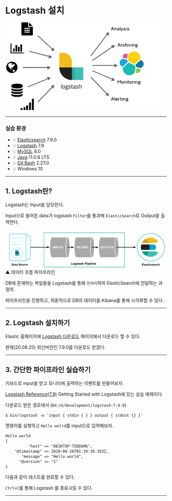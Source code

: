 # Logstash 설치

![img](../.vuepress/public/images/img-es/logstashLogo.png)  

---

### 실습 환경

- 💡 [Elasticsearch](https://www.elastic.co/guide/en/elasticsearch/reference/7.9/index.html) 7.9.0
- 💡 [Logstash](https://www.elastic.co/guide/en/logstash/current/introduction.html) 7.9
- 💡 [MySQL](https://dev.mysql.com/) 8.0
- 💡 [Java](https://www.oracle.com/java/technologies/javase-jdk11-downloads.html) 11.0.8 LTS
- 💡 [Git Bash](https://gitforwindows.org/) 2.27.0
- 💡 Windows 10

---

## 1. Logstash란?

Logstash는 Input을 담당한다.

Input으로 들어온 data가 logstash `Filter`를 통과해 `ElasticSearch`로 Output을 출력한다.

![img](../.vuepress/public/images/img-es/1.logstash.png)  
▲ 데이터 흐름 파이프라인


DB에 존재하는 파일들을 Logstash를 통해 `전처리`하여 ElasticSearch에 전달하는 과정의

파이프라인을 진행하고, 최종적으로 DB의 데이터를 Kibana를 통해 시각화할 수 있다.

---

## 2. Logstash 설치하기

Elastic 홈페이지에 [Logstash 다운로드](https://www.elastic.co/kr/downloads/logstash) 페이지에서 다운로드 할 수 있다.

현재(20.08.25) 최신버전인 7.9.0를 다운로드 받겠다.

---

## 3. 간단한 파이프라인 실습하기

키보드로 input을 받고 모니터에 출력하는 이벤트를 만들어보자.

[Logstash Reference(7.9)](https://www.elastic.co/guide/en/logstash/current/first-event.html) Getting Started with Logstash에 있는 실습 예제이다.

다운로드 받은 경로에서 (ex `/d/development/logstash-7.9.0`)

```shell script
$ bin/logstash -e 'input { stdin { } } output { stdout {} }'
```

명령어를 실행하고 `Hello wolrd`를 input으로 입력해보자.


```shell script
Hello world
{
          "host" => "DESKTOP-75DDGMG",
    "@timestamp" => 2020-08-26T01:29:39.383Z,
       "message" => "Hello world",
      "@version" => "1"
}
```

다음과 같이 테스트를 완료할 수 있다.

`Ctrl+C`를 통해 Logstash 를 종료시킬 수 있다.

---